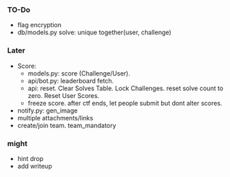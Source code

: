 ### TO-Do

- flag encryption
- db/models.py solve: unique together(user, challenge)

### Later

- Score:
    - models.py: score (Challenge/User).
    - api/bot.py: leaderboard fetch. 
    - api: reset. Clear Solves Table. Lock Challenges. reset solve count to zero. Reset User Scores.
    - freeze score. after ctf ends, let people submit but dont alter scores.
- notify.py: gen_image
- multiple attachments/links
- create/join team. team_mandatory

### might

 - hint drop
 - add writeup
